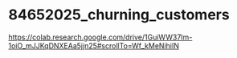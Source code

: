 # 84652025_churning_customers
https://colab.research.google.com/drive/1GuiWW37Im-1oiO_mJJKqDNXEAa5jjn25#scrollTo=Wf_kMeNihiIN
